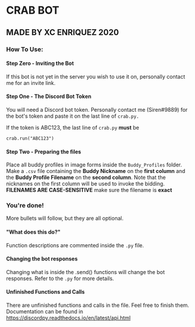 # **CRAB BOT**
## MADE BY XC ENRIQUEZ 2020

### How To Use:

#### Step Zero - Inviting the Bot
If this bot is not yet in the server you wish to use it on, personally contact me for an invite link.

#### Step One - The Discord Bot Token
You will need a Discord bot token. Personally contact me (Siren#9889) for the bot's token and paste it on the last line of `crab.py.`

If the token is ABC123, the last line of `crab.py` **must** be
```
crab.run("ABC123")
```

#### Step Two - Preparing the files
Place all buddy profiles in image forms inside the `Buddy_Profiles` folder. 
Make a `.csv` file containing the **Buddy Nickname** on the **first column** and the **Buddy Profile Filename** on the **second column**. Note that the nicknames on the first column will be used to invoke the bidding. 
**FILENAMES ARE CASE-SENSITIVE** make sure the filename is **exact**

### You're done!
More bullets will follow, but they are all optional.

#### "What does this do?"
Function descriptions are commented inside the `.py` file.

#### Changing the bot responses
Changing what is inside the .send() functions will change the bot responses. Refer to the `.py` for more details.

#### Unfinished Functions and Calls
There are unfinished functions and calls in the file. Feel free to finish them. Documentation can be found in https://discordpy.readthedocs.io/en/latest/api.html